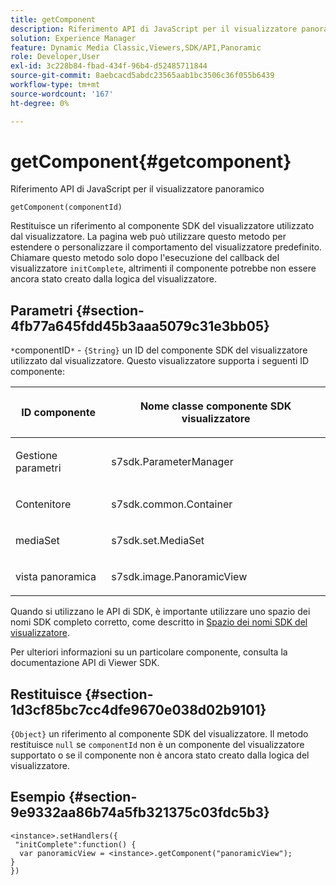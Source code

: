 ```yaml
---
title: getComponent
description: Riferimento API di JavaScript per il visualizzatore panoramico.
solution: Experience Manager
feature: Dynamic Media Classic,Viewers,SDK/API,Panoramic
role: Developer,User
exl-id: 3c228b84-fbad-434f-96b4-d52485711844
source-git-commit: 8aebcacd5abdc23565aab1bc3506c36f055b6439
workflow-type: tm+mt
source-wordcount: '167'
ht-degree: 0%

---
```


# getComponent{#getcomponent}

Riferimento API di JavaScript per il visualizzatore panoramico

`getComponent(componentId)`


Restituisce un riferimento al componente SDK del visualizzatore utilizzato dal visualizzatore. La pagina web può utilizzare questo metodo per estendere o personalizzare il comportamento del visualizzatore predefinito. Chiamare questo metodo solo dopo l&#39;esecuzione del callback del visualizzatore `initComplete`, altrimenti il componente potrebbe non essere ancora stato creato dalla logica del visualizzatore.

## Parametri {#section-4fb77a645fdd45b3aaa5079c31e3bb05}

`*`componentID`*` - `{String}` un ID del componente SDK del visualizzatore utilizzato dal visualizzatore. Questo visualizzatore supporta i seguenti ID componente:

<table id="table_7B5DD9303EF44ADD847B13FFEAD135D9"> 
 <thead> 
  <tr> 
   <th colname="col1" class="entry"> <p>ID componente </p> </th> 
   <th colname="col2" class="entry"> <p>Nome classe componente SDK visualizzatore </p> </th> 
  </tr> 
 </thead>
 <tbody> 
  <tr> 
   <td colname="col1"> <p> <span class="codeph"> Gestione parametri </span> </p> </td> 
   <td colname="col2"> <p> <span class="codeph"> s7sdk.ParameterManager </span> </p> </td> 
  </tr> 
  <tr> 
   <td colname="col1"> <p> Contenitore <span class="codeph"> </span> </p> </td> 
   <td colname="col2"> <p> <span class="codeph"> s7sdk.common.Container </span> </p> </td> 
  </tr> 
  <tr> 
   <td colname="col1"> <p> <span class="codeph"> mediaSet </span> </p> </td> 
   <td colname="col2"> <p> <span class="codeph"> s7sdk.set.MediaSet </span> </p> </td> 
  </tr> 
  <tr> 
   <td colname="col1"> <p> <span class="codeph"> vista panoramica </span> </p> </td> 
   <td colname="col2"> <p> <span class="codeph"> s7sdk.image.PanoramicView </span> </p> </td> 
  </tr> 
 </tbody> 
</table>

Quando si utilizzano le API di SDK, è importante utilizzare uno spazio dei nomi SDK completo corretto, come descritto in [Spazio dei nomi SDK del visualizzatore](../../../c-html5-aem-asset-viewers/c-html5-aem-panoramic/c-html5-aem-panoramic-viewer-sdk-namespace.md#concept-4ee8657c7d67421f8e7880130a246621).

Per ulteriori informazioni su un particolare componente, consulta la documentazione API di Viewer SDK.

## Restituisce {#section-1d3cf85bc7cc4dfe9670e038d02b9101}

`{Object}` un riferimento al componente SDK del visualizzatore. Il metodo restituisce `null` se `componentId` non è un componente del visualizzatore supportato o se il componente non è ancora stato creato dalla logica del visualizzatore.

## Esempio {#section-9e9332aa86b74a5fb321375c03fdc5b3}

```
<instance>.setHandlers({ 
 "initComplete":function() { 
  var panoramicView = <instance>.getComponent("panoramicView"); 
} 
})
```
